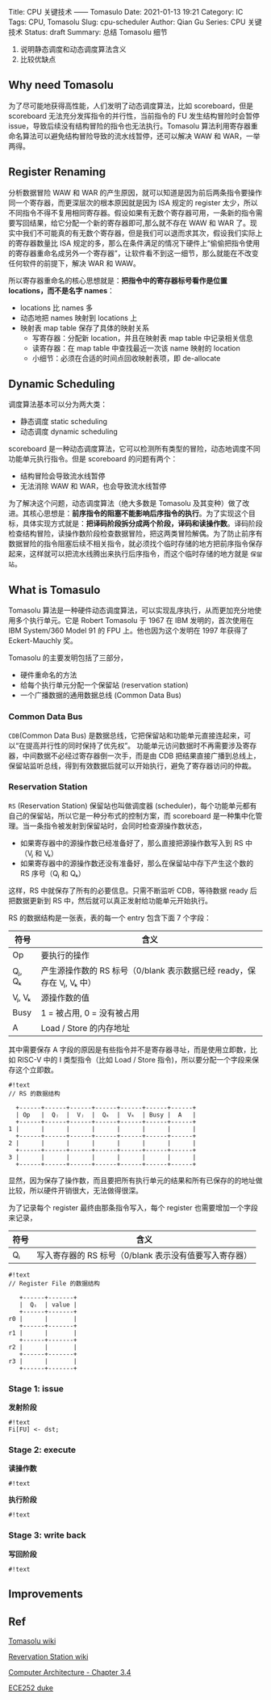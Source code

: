Title: CPU 关键技术 —— Tomasulo
Date: 2021-01-13 19:21
Category: IC
Tags: CPU, Tomasolu
Slug: cpu-scheduler
Author: Qian Gu
Series: CPU 关键技术
Status: draft
Summary: 总结 Tomasolu 细节

1. 说明静态调度和动态调度算法含义
2. 比较优缺点

## Why need Tomasolu

为了尽可能地获得高性能，人们发明了动态调度算法，比如 scoreboard，但是 scoreboard 无法充分发挥指令的并行性，当前指令的 FU 发生结构冒险时会暂停 issue，导致后续没有结构冒险的指令也无法执行。Tomasolu 算法利用寄存器重命名算法可以避免结构冒险导致的流水线暂停，还可以解决 WAW 和 WAR，一举两得。

## Register Renaming

分析数据冒险 WAW 和 WAR 的产生原因，就可以知道是因为前后两条指令要操作同一个寄存器，而更深层次的根本原因就是因为 ISA 规定的 register 太少，所以不同指令不得不复用相同寄存器。假设如果有无数个寄存器可用，一条新的指令需要写回结果，给它分配一个新的寄存器即可,那么就不存在 WAW 和 WAR 了。现实中我们不可能真的有无数个寄存器，但是我们可以退而求其次，假设我们实际上的寄存器数量比 ISA 规定的多，那么在条件满足的情况下硬件上“偷偷把指令使用的寄存器重命名成另外一个寄存器”，让软件看不到这一细节，那么就能在不改变任何软件的前提下，解决 WAR 和 WAW。

所以寄存器重命名的核心思想就是：**把指令中的寄存器标号看作是位置 locations，而不是名字 names**：

+ locations 比 names 多
+ 动态地把 names 映射到 locations 上
+ 映射表 map table 保存了具体的映射关系
	+ 写寄存器：分配新 location，并且在映射表 map table 中记录相关信息
	+ 读寄存器：在 map table 中查找最近一次该 name 映射的 location
	+ 小细节：必须在合适的时间点回收映射表项，即 de-allocate

## Dynamic Scheduling

调度算法基本可以分为两大类：

+ 静态调度 static scheduling
+ 动态调度 dynamic scheduling

scoreboard 是一种动态调度算法，它可以检测所有类型的冒险，动态地调度不同功能单元执行指令。但是 scoreboard 的问题有两个：

+ 结构冒险会导致流水线暂停
+ 无法消除 WAW 和 WAR，也会导致流水线暂停

为了解决这个问题，动态调度算法（绝大多数是 Tomasolu 及其变种）做了改进。其核心思想是：**前序指令的阻塞不能影响后序指令的执行**。为了实现这个目标，具体实现方式就是：**把译码阶段拆分成两个阶段，译码和读操作数**。译码阶段检查结构冒险，读操作数阶段检查数据冒险，把这两类冒险解偶。为了防止前序有数据冒险的指令阻塞后续不相关指令，就必须找个临时存储的地方把前序指令保存起来，这样就可以把流水线腾出来执行后序指令，而这个临时存储的地方就是 `保留站`。

## What is Tomasulo

Tomasolu 算法是一种硬件动态调度算法，可以实现乱序执行，从而更加充分地使用多个执行单元。它是 Robert Tomasolu 于 1967 在 IBM 发明的，首次使用在 IBM System/360 Model 91 的 FPU 上。他也因为这个发明在 1997 年获得了 Eckert-Mauchly 奖。

Tomasolu 的主要发明包括了三部分，

+ 硬件重命名的方法
+ 给每个执行单元分配一个保留站 (reservation station)
+ 一个广播数据的通用数据总线 (Common Data Bus)

### Common Data Bus

`CDB`(Common Data Bus) 是数据总线，它把保留站和功能单元直接连起来，可以“在提高并行性的同时保持了优先权”。
功能单元访问数据时不再需要涉及寄存器，中间数据不必经过寄存器倒一次手，而是由 CDB 把结果直接广播到总线上，保留站监听总线，得到有效数据后就可以开始执行，避免了寄存器访问的仲裁。

### Reservation Station

`RS` (Reservation Station) 保留站也叫做调度器 (scheduler)，每个功能单元都有自己的保留站，所以它是一种分布式的控制方案，而 scoreboard 是一种集中化管理。当一条指令被发射到保留站时，会同时检查源操作数状态，

+ 如果寄存器中的源操作数已经准备好了，那么直接把源操作数写入到 RS 中（Vⱼ 和 Vₖ）
+ 如果寄存器中的源操作数还没有准备好，那么在保留站中存下产生这个数的 RS 序号（Qⱼ 和 Qₖ）

这样，RS 中就保存了所有的必要信息。只需不断监听 CDB，等待数据 ready 后把数据更新到 RS 中，然后就可以真正发射给功能单元开始执行。

RS 的数据结构是一张表，表的每一个 entry 包含下面 7 个字段：

| 符号 | 含义 |
| ---- | ---- |
| Op | 要执行的操作 |
| Qⱼ, Qₖ | 产生源操作数的 RS 标号（0/blank 表示数据已经 ready，保存在 Vⱼ, Vₖ 中） |
| Vⱼ, Vₖ | 源操作数的值 |
| Busy | 1 = 被占用, 0 = 没有被占用 |
| A | Load / Store 的内存地址 |

其中需要保存 A 字段的原因是有些指令并不是寄存器寻址，而是使用立即数，比如 RISC-V 中的 I 类型指令（比如 Load / Store 指令)，所以要分配一个字段来保存这个立即数。

```
#!text
// RS 的数据结构

  +------+------+------+------+------+------+------+
  | Op   |  Qⱼ  |  Vⱼ  |  Qₖ  |  Vₖ  | Busy |  A   |
  +------+------+------+------+------+------+------+
1 |      |      |      |      |      | 		|  	   |
  +------+------+------+------+------+------+------+
2 |      |      |      |      |      | 	    | 	   |
  +------+------+------+------+------+------+------+
3 |      |      |      |      |      | 		| 	   |
  +------+------+------+------+------+------+------+
```

显然，因为保存了操作数，而且要把所有执行单元的结果和所有已保存的的地址做比较，所以硬件开销很大，无法做得很深。

为了记录每个 register 最终由那条指令写入，每个 register 也需要增加一个字段来记录，

| 符号 | 含义 |
| ---- | ---- |
| Qᵢ | 写入寄存器的 RS 标号（0/blank 表示没有值要写入寄存器） |

```
#!text
// Register File 的数据结构

   +------+-------+
   |  Qᵢ  | value |
   +------+-------+
r0 |      |       |
   +------+-------+
r1 |      |       |
   +------+-------+
r2 |      |       |
   +------+-------+
r3 |      |       |
   +------+-------+
```

### Stage 1: issue

**发射阶段**

```
#!text
Fi[FU] <- dst;
```
### Stage 2: execute

**读操作数**

```
#!text
```

**执行阶段**

```
#!text
```

### Stage 3: write back

**写回阶段**

```
#!text
```

## Improvements

## Ref

[Tomasolu wiki](https://en.wikipedia.org/wiki/Tomasolu-algorithm)

[Revervation Station wiki](https://en.wikipedia.org/wiki/Reservation-station)

[Computer Architecture - Chapter 3.4](https://book.douban.com/subject/6795919/)

[ECE252 duke]()